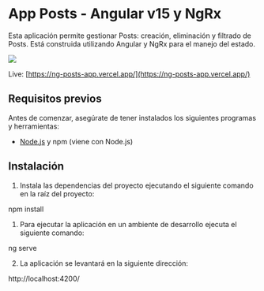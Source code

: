 # App Posts - Angular v15 y NgRx

Esta aplicación permite gestionar Posts: creación, eliminación y filtrado de Posts.
Está construida utilizando Angular y NgRx para el manejo del estado.

![](https://i.imgur.com/slxXQRD.png)

Live: [https://ng-posts-app.vercel.app/](https://ng-posts-app.vercel.app/)

## Requisitos previos

Antes de comenzar, asegúrate de tener instalados los siguientes programas y herramientas:

- [Node.js](https://nodejs.org/) y npm (viene con Node.js)

## Instalación

1. Instala las dependencias del proyecto ejecutando el siguiente comando en la raíz del proyecto:

npm install

1. Para ejecutar la aplicación en un ambiente de desarrollo ejecuta el siguiente comando:

ng serve

2. La aplicación se levantará en la siguiente dirección:

http://localhost:4200/